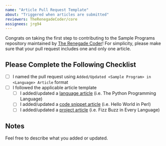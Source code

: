 ```yaml
---
name: "Article Pull Request Template"
about: "Triggered when articles are submitted"
reviewers: TheRenegadeCoder/core
assignees: jrg94
---
```


Congrats on taking the first step to contributing to the Sample Programs
repository maintained by [The Renegade Coder][1]! For simplicity, please make
sure that your pull request includes one and only one article.

## Please Complete the Following Checklist

- [ ] I named the pull request using `Added/Updated <Sample Program> in <Language> Article` format
- [ ] I followed the applicable article template
  - [ ] I added/updated a [language article][4] (i.e. The Python Programming Language)
  - [ ] I added/updated a [code snippet article][3] (i.e. Hello World in Perl)
  - [ ] I added/updated a [project article][5] (i.e. Fizz Buzz in Every Language)

## Notes

Feel free to describe what you added or updated.

[1]: https://therenegadecoder.com/
[3]: ../../docs/templates/CODE_ARTICLE_TEMPLATE.md
[4]: ../../docs/templates/LANGUAGE_ARTICLE_TEMPLATE.md
[5]: ../../docs/templates/PROJECT_ARTICLE_TEMPLATE.md
